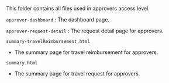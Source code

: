 This folder contains all files used in approvers access level.

`approver-dashboard` : The dashboard page.

`approver-request-detail` : The request detail page for approvers.



`summary-travelReimbursement.html`

  * The summary page for travel reimbursement for approvers.

`summary.html`

  * The summary page for travel request for approvers.
